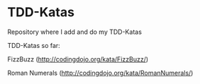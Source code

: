 # TDD-Katas
Repository where I add and do my TDD-Katas

TDD-Katas so far:

FizzBuzz (http://codingdojo.org/kata/FizzBuzz/)

Roman Numerals (http://codingdojo.org/kata/RomanNumerals/)
